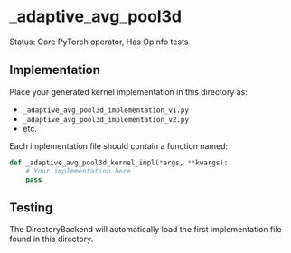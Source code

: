 # _adaptive_avg_pool3d

Status: Core PyTorch operator, Has OpInfo tests

## Implementation

Place your generated kernel implementation in this directory as:
- `_adaptive_avg_pool3d_implementation_v1.py`
- `_adaptive_avg_pool3d_implementation_v2.py`
- etc.

Each implementation file should contain a function named:
```python
def _adaptive_avg_pool3d_kernel_impl(*args, **kwargs):
    # Your implementation here
    pass
```

## Testing

The DirectoryBackend will automatically load the first implementation file found in this directory.

